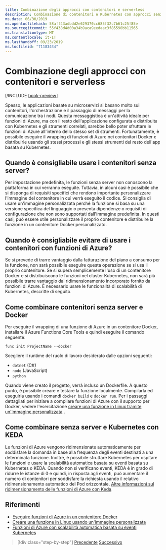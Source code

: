 ```yaml
---
title: Combinazione degli approcci con contenitori e serverless
description: Combinazione di contenitori e Kubernetes con approcci senza server
ms.date: 06/30/2019
ms.openlocfilehash: 58aff43adbdd2e629370cc685f32c7b61c25f85e
ms.sourcegitcommit: 55f438d4d00a34b9aca9eedaac3f85590bb11565
ms.translationtype: MT
ms.contentlocale: it-IT
ms.lasthandoff: 09/23/2019
ms.locfileid: "71183434"
---
```

# <a name="combining-containers-and-serverless-approaches"></a>Combinazione degli approcci con contenitori e serverless

[!INCLUDE [book-preview](../../../includes/book-preview.md)]

Spesso, le applicazioni basate su microservizi si basano molto sui contenitori, l'orchestrazione e il passaggio di messaggi per la comunicazione tra i nodi. Questa messaggistica è un'attività ideale per funzioni di Azure, ma con il resto dell'applicazione configurata e distribuita con Kubernetes e gli strumenti correlati, sarebbe bello poter sfruttare le funzioni di Azure all'interno dello stesso set di strumenti. Fortunatamente, è possibile eseguire il wrapping di funzioni di Azure nei contenitori Docker e distribuirle usando gli stessi processi e gli stessi strumenti del resto dell'app basata su Kubernetes.

## <a name="when-does-it-make-sense-to-use-containers-with-serverless"></a>Quando è consigliabile usare i contenitori senza server?

Per impostazione predefinita, le funzioni senza server non conoscono la piattaforma in cui verranno eseguite. Tuttavia, in alcuni casi è possibile che si disponga di requisiti specifici che rendono importante personalizzare l'immagine del contenitore in cui verrà eseguito il codice. Si consiglia di usare un'immagine personalizzata perché la funzione si basa su una versione specifica del linguaggio o presenta dipendenze o requisiti di configurazione che non sono supportati dall'immagine predefinita. In questi casi, può essere utile personalizzare il proprio contenitore e distribuire la funzione in un contenitore Docker personalizzato.

## <a name="when-should-you-avoid-using-containers-with-azure-functions"></a>Quando è consigliabile evitare di usare i contenitori con funzioni di Azure?

Se si prevede di trarre vantaggio dalla fatturazione del piano a consumo per la funzione, non sarà possibile eseguire questa operazione se si usa il proprio contenitore. Se si supera semplicemente l'uso di un contenitore Docker e si distribuiscono le funzioni nel cluster Kubernetes, non sarà più possibile trarre vantaggio dal ridimensionamento incorporato fornito da funzioni di Azure. È necessario usare le funzionalità di scalabilità di Kubernetes, descritte di seguito.

## <a name="how-to-combine-serverless-and-docker-containers"></a>Come combinare contenitori senza server e Docker

Per eseguire il wrapping di una funzione di Azure in un contenitore Docker, installare il Azure Functions Core Tools e quindi eseguire il comando seguente:

```console
func init ProjectName --docker
```

Scegliere il runtime del ruolo di lavoro desiderato dalle opzioni seguenti:

- `dotnet` (C#)
- `node` (JavaScript)
- `python`

Quando viene creato il progetto, verrà incluso un Dockerfile. A questo punto, è possibile creare e testare la funzione localmente. Compilarla ed eseguirla usando i comandi `docker build` e `docker run`. Per i passaggi dettagliati per iniziare a compilare funzioni di Azure con il supporto per Docker, vedere l'esercitazione [creare una funzione in Linux tramite un'immagine personalizzata](https://docs.microsoft.com/azure/azure-functions/functions-create-function-linux-custom-image) .

## <a name="how-to-combine-serverless-and-kubernetes-with-keda"></a>Come combinare senza server e Kubernetes con KEDA

Le funzioni di Azure vengono ridimensionate automaticamente per soddisfare la domanda in base alla frequenza degli eventi destinati a una determinata funzione. Inoltre, è possibile sfruttare Kubernetes per ospitare le funzioni e usare la scalabilità automatica basata su eventi basata su Kubernetes o KEDA. Quando non si verificano eventi, KEDA è in grado di ridurre le istanze di 0 e quindi, in risposta agli eventi, può aumentare il numero di contenitori per soddisfare la richiesta usando il relativo ridimensionamento automatico del Pod orizzontale. [Altre informazioni sul ridimensionamento delle funzioni di Azure con Keda](https://docs.microsoft.com/azure/azure-functions/functions-kubernetes-keda).

## <a name="references"></a>Riferimenti

- [Eseguire funzioni di Azure in un contenitore Docker](https://markheath.net/post/azure-functions-docker)
- [Creare una funzione in Linux usando un'immagine personalizzata](https://docs.microsoft.com/azure/azure-functions/functions-create-function-linux-custom-image)
- [Funzioni di Azure con scalabilità automatica basata su eventi Kubernetes](https://docs.microsoft.com/azure/azure-functions/functions-kubernetes-keda)

>[!div class="step-by-step"]
>[Precedente](leverage-serverless-functions.md)
>[Successivo](deploy-containers-azure.md)
